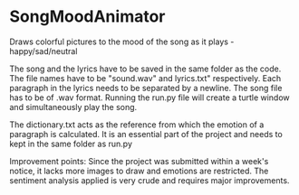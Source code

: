 # SongMoodAnimator
Draws colorful pictures to the mood of the song as it plays - happy/sad/neutral

The song and the lyrics have to be saved in the same folder as the code. The file names have to be "sound.wav" and lyrics.txt" respectively.
Each paragraph in the lyrics needs to be separated by a newline.
The song file has to be of .wav format.
Running the run.py file will create a turtle window and simultaneously play the song.

The dictionary.txt acts as the reference from which the emotion of a paragraph is calculated. It is an essential part of the project and needs to kept in the same folder as run.py



Improvement points:
Since the project was submitted within a week's notice, it lacks more images to draw and emotions are restricted.
The sentiment analysis applied is very crude and requires major improvements.
